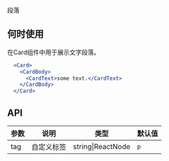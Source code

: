 段落

## 何时使用
在Card组件中用于展示文字段落。

````jsx
  <Card>
    <CardBody>
      <CardText>some text.</CardText>
    </CardBody>
  </Card>
````

## API

| 参数 | 说明 | 类型 | 默认值 |
| --- | --- | --- | --- |
| tag | 自定义标签 | string\|ReactNode | `p` |

